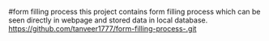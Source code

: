 #form filling process
this project contains form filling process which can be seen directly in webpage and stored data in local database.
https://github.com/tanveer1777/form-filling-process-.git
